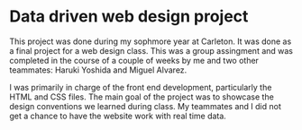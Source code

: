 # Data driven web design project

This project was done during my sophmore year at Carleton. It was done as a final project for a web design class.
This was a group assingment and was completed in the course of a couple of weeks by me and two other teammates: 
Haruki Yoshida and Miguel Alvarez.

I was primarily in charge of the front end development, particularly the HTML and CSS files. The main goal of the project
was to showcase the design conventions we learned during class. My teammates and I did not get a chance to have the website
work with real time data.

